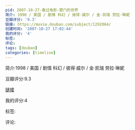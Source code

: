```yaml
---
pid: 2007-10-27-看过电影-楚门的世界
简介: 1998 / 美国 / 剧情 科幻 / 彼得·威尔 / 金·凯瑞 劳拉·琳妮
豆瓣评分: '9.3'
链接: https://movie.douban.com/subject/1292064/
创建时间: '2007-10-27 17:02:44'
我的评分: '4'
标签:
评论:
tags: [douban]
categories: [timeline]
---
```

简介:1998 / 美国 / 剧情 科幻 / 彼得·威尔 / 金·凯瑞 劳拉·琳妮

豆瓣评分:9.3

[链接](https://movie.douban.com/subject/1292064/)

我的评分:4

标签:

评论:

